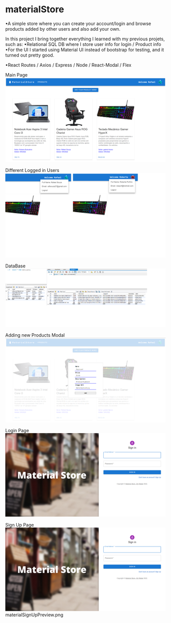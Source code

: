 # materialStore

•A simple store where you can create your account/login and browse products added by other users and also add your own.

In this project I bring together everything I learned with my previous projets, such as:
•Relational SQL DB where I store user info for login / Product info
•For the UI I started using Material UI instead of bootstrap for testing, and it turned out pretty good.

•React Routes / Axios / Express / Node / React-Modal / Flex

Main Page
![Screenshot](materialHomePreview2.png)

Different Logged in Users
![Screenshot](materialDifferentUsersPreview.png)

DataBase
![Screenshot](dataBaseMaterialStore.png)

Adding new Products Modal
![Screenshot](materialAddProductPreview.png)

Login Page
![Screenshot](materialLoginPreview.png)

Sign Up Page
![Screenshot](materialLoginPreview.png)
materialSignUpPreview.png
